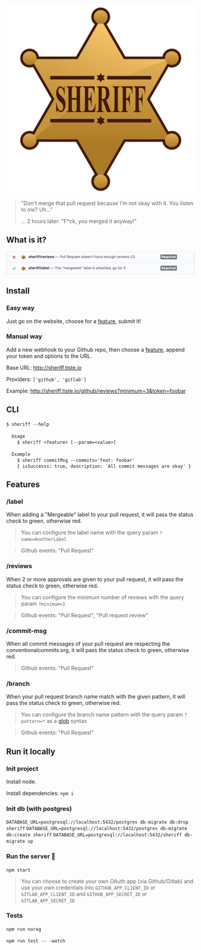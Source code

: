 <p align="center">
  <img src="./public/images/logo.png" alt="Sheriff">
</p>

> "Don't merge that pull request because I'm not okay with it. You listen to me? Uh..."
>
> ... 2 hours later: "F*ck, you merged it anyway!"

## What is it?

<img src="./public/images/checks.png" alt="What is it?">

## Install

### Easy way

Just go on the website, choose for a [feature](#features), submit it!

### Manual way

Add a new webhook to your Github repo, then choose a [feature](#features), append your token and options to the URL.

Base URL: http://sheriff.tiste.io

Providers: `['github', 'gitlab']`

Example: http://sheriff.tiste.io/github/reviews?minimum=3&token=foobar

## CLI

```
$ sheriff --help

  Usage
    $ sheriff <feature> [--param=<value>]

  Example
    $ sheriff commitMsg --commits='feat: foobar'
    { isSuccesss: true, description: 'All commit messages are okay' }
```

## Features

### /label

When adding a "Mergeable" label to your pull request, it will pass the status check to green, otherwise red.

> You can configure the label name with the query param `?name=AnotherLabel`

> Github events: "Pull Request"

### /reviews

When 2 or more approvals are given to your pull request, it will pass the status check to green, otherwise red.

> You can configure the minimum number of reviews with the query param `?minimum=1`

> Github events: "Pull Request", "Pull request review"

### /commit-msg

When all commit messages of your pull request are respecting the conventionalcommits.org, it will pass the status check to green, otherwise red.

> Github events: "Pull Request"

### /branch

When your pull request branch name match with the given pattern, it will pass the status check to green, otherwise red.

> You can configure the branch name pattern with the query param `?pattern=*` as a [glob](https://github.com/isaacs/minimatch) syntax

> Github events: "Pull Request"

## Run it locally

### Init project

Install node.

Install dependencies: `npm i`

### Init db (with postgres)

`DATABASE_URL=postgresql://localhost:5432/postgres db-migrate db:drop sheriff`
`DATABASE_URL=postgresql://localhost:5432/postgres db-migrate db:create sheriff`
`DATABASE_URL=postgresql://localhost:5432/sheriff db-migrate up`

### Run the server :rocket:

`npm start`

> You can choose to create your own OAuth app (via Github/Gitlab) and use your own credentials into `GITHUB_APP_CLIENT_ID` or `GITLAB_APP_CLIENT_ID` and `GITHUB_APP_SECRET_ID` or `GITLAB_APP_SECRET_ID`

### Tests

`npm run noreg`

`npm run test -- -watch`
